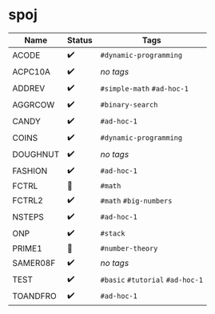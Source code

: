 # spoj

Name | Status | Tags
------------ | ------------- | -------------
ACODE | :heavy_check_mark: | `#dynamic-programming`
ACPC10A | :heavy_check_mark: | *no tags*
ADDREV | :heavy_check_mark: | `#simple-math` `#ad-hoc-1`
AGGRCOW | :heavy_check_mark: | `#binary-search`
CANDY | :heavy_check_mark: | `#ad-hoc-1`
COINS | :heavy_check_mark: | `#dynamic-programming`
DOUGHNUT | :heavy_check_mark: | *no tags*
FASHION | :heavy_check_mark: | `#ad-hoc-1`
FCTRL | :rocket: | `#math`
FCTRL2 | :heavy_check_mark: | `#math` `#big-numbers`
NSTEPS | :heavy_check_mark: | `#ad-hoc-1`
ONP | :heavy_check_mark: | `#stack`
PRIME1 | :rocket: | `#number-theory`
SAMER08F | :heavy_check_mark: | *no tags*
TEST | :heavy_check_mark: | `#basic` `#tutorial` `#ad-hoc-1`
TOANDFRO | :heavy_check_mark: | `#ad-hoc-1`
